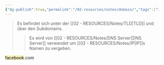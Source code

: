 ```yaml
---
{"dg-publish":true,"permalink":"/02-resources/notes/domain/","tags":["informatik/netzwerk/domain"],"noteIcon":"","updated":"2025-09-18T08:58:40.000+02:00"}
---
```


>Es befindet sich unter der [[02 - RESOURCES/Notes/TLD\|TLD]] und über den Subdomains.
>>Es wird von [[02 - RESOURCES/Notes/DNS Server\|DNS Server]] verwendet um [[02 - RESOURCES/Notes/IP\|IP]]s Namen zu vergeben. 

<mark style="background: #FFF3A3A6;">facebook</mark>.com